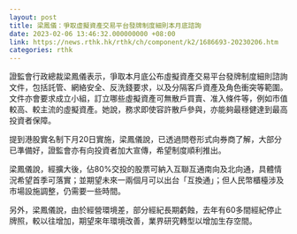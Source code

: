 ```yaml
---
layout: post
title: 梁鳳儀：爭取虛擬資產交易平台發牌制度細則本月底諮詢
date: 2023-02-06 13:46:32.000000000 +08:00
link: https://news.rthk.hk/rthk/ch/component/k2/1686693-20230206.htm
categories: rthk
---
```


證監會行政總裁梁鳳儀表示，爭取本月底公布虛擬資產交易平台發牌制度細則諮詢文件，包括託管、網絡安全、反洗錢要求，以及分隔客戶資產及角色衝突等範圍。文件亦會要求成立小組，訂立哪些虛擬資產可無散戶買賣、准入條件等，例如市值較高、較主流的虛擬資產。她說，務求即使容許散戶參與，亦能夠最穩健達到最高投資者保障。

提到港股實名制下月20日實施，梁鳳儀說，已透過問卷形式向券商了解，大部分已準備好，證監會亦有向投資者加大宣傳，希望制度順利推出。

梁鳳儀說，經擴大後，佔80%交投的股票可納入互聯互通南向及北向通，具體情況希望首季可落實；並期望未來一兩個月可以出台「互換通」；但人民幣櫃檯涉及市場設施調整，仍需要一些時間。

另外，梁鳳儀說，由於經營環境差，部分經紀長期虧蝕，去年有60多間經紀停止牌照，較以往增加，期望來年環境改善，業界研究轉型以增加生存空間。
